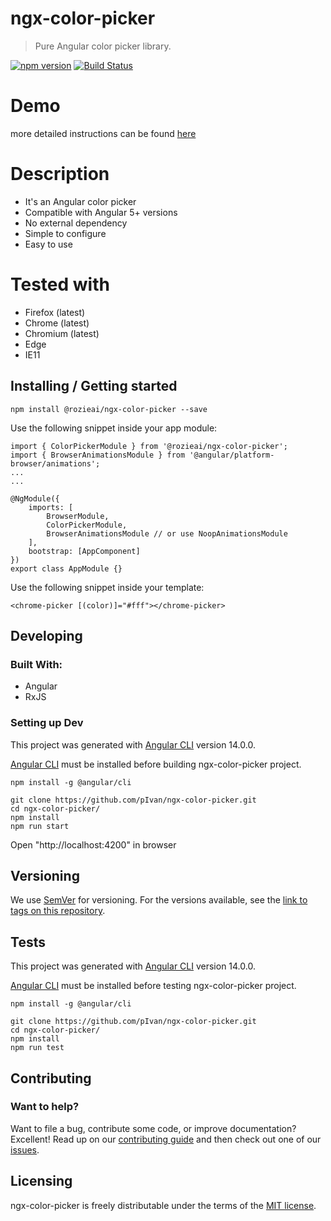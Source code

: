 # ngx-color-picker
> Pure Angular color picker library.


[![npm version](https://badge.fury.io/js/%40rozieai%2Fngx-color-picker.svg)](https://www.npmjs.com/package/@rozieai/ngx-color-picker)
[![Build Status](https://travis-ci.org/pIvan/ngx-color-picker.svg?branch=master)](https://travis-ci.org/pIvan/ngx-color-picker)

# Demo
more detailed instructions can be found
[here](https://pivan.github.io/ngx-color-picker/)


# Description

- It's an Angular color picker
- Compatible with Angular 5+ versions
- No external dependency
- Simple to configure
- Easy to use


# Tested with

- Firefox (latest)
- Chrome (latest)
- Chromium (latest)
- Edge
- IE11


## Installing / Getting started

```shell
npm install @rozieai/ngx-color-picker --save
```

Use the following snippet inside your app module: 
```shell
import { ColorPickerModule } from '@rozieai/ngx-color-picker';
import { BrowserAnimationsModule } from '@angular/platform-browser/animations';
...
...

@NgModule({
    imports: [
        BrowserModule,
        ColorPickerModule,
        BrowserAnimationsModule // or use NoopAnimationsModule
    ],
    bootstrap: [AppComponent]
})
export class AppModule {}
```

Use the following snippet inside your template: 
```shell
<chrome-picker [(color)]="#fff"></chrome-picker>
```


## Developing

### Built With: 
- Angular
- RxJS

### Setting up Dev

This project was generated with [Angular CLI](https://github.com/angular/angular-cli) version 14.0.0.


[Angular CLI](https://github.com/angular/angular-cli) must be installed before building ngx-color-picker project.

```shell
npm install -g @angular/cli
```

```shell
git clone https://github.com/pIvan/ngx-color-picker.git
cd ngx-color-picker/
npm install
npm run start
```
Open "http://localhost:4200" in browser


## Versioning

We use [SemVer](http://semver.org/) for versioning. For the versions available, see the [link to tags on this repository](https://github.com/pIvan/ngx-color-picker/tags).

## Tests

This project was generated with [Angular CLI](https://github.com/angular/angular-cli) version 14.0.0.


[Angular CLI](https://github.com/angular/angular-cli) must be installed before testing ngx-color-picker project.

```shell
npm install -g @angular/cli
```


```shell
git clone https://github.com/pIvan/ngx-color-picker.git
cd ngx-color-picker/
npm install
npm run test
```

## Contributing

### Want to help?

Want to file a bug, contribute some code, or improve documentation? Excellent! Read up on our [contributing guide](https://github.com/pIvan/ngx-color-picker/blob/master/CONTRIBUTING.md) and then check out one of our [issues](https://github.com/pIvan/ngx-color-picker/issues).



## Licensing

ngx-color-picker is freely distributable under the terms of the [MIT license](https://github.com/pIvan/ngx-color-picker/blob/master/LICENSE).
